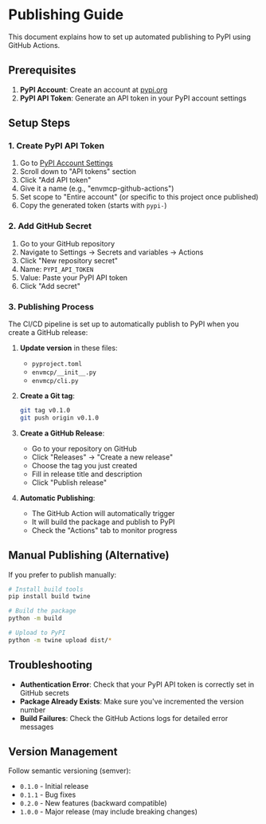 # Publishing Guide

This document explains how to set up automated publishing to PyPI using GitHub Actions.

## Prerequisites

1. **PyPI Account**: Create an account at [pypi.org](https://pypi.org)
2. **PyPI API Token**: Generate an API token in your PyPI account settings

## Setup Steps

### 1. Create PyPI API Token

1. Go to [PyPI Account Settings](https://pypi.org/manage/account/)
2. Scroll down to "API tokens" section
3. Click "Add API token"
4. Give it a name (e.g., "envmcp-github-actions")
5. Set scope to "Entire account" (or specific to this project once published)
6. Copy the generated token (starts with `pypi-`)

### 2. Add GitHub Secret

1. Go to your GitHub repository
2. Navigate to Settings → Secrets and variables → Actions
3. Click "New repository secret"
4. Name: `PYPI_API_TOKEN`
5. Value: Paste your PyPI API token
6. Click "Add secret"

### 3. Publishing Process

The CI/CD pipeline is set up to automatically publish to PyPI when you create a GitHub release:

1. **Update version** in these files:
   - `pyproject.toml`
   - `envmcp/__init__.py`
   - `envmcp/cli.py`

2. **Create a Git tag**:
   ```bash
   git tag v0.1.0
   git push origin v0.1.0
   ```

3. **Create a GitHub Release**:
   - Go to your repository on GitHub
   - Click "Releases" → "Create a new release"
   - Choose the tag you just created
   - Fill in release title and description
   - Click "Publish release"

4. **Automatic Publishing**:
   - The GitHub Action will automatically trigger
   - It will build the package and publish to PyPI
   - Check the "Actions" tab to monitor progress

## Manual Publishing (Alternative)

If you prefer to publish manually:

```bash
# Install build tools
pip install build twine

# Build the package
python -m build

# Upload to PyPI
python -m twine upload dist/*
```

## Troubleshooting

- **Authentication Error**: Check that your PyPI API token is correctly set in GitHub secrets
- **Package Already Exists**: Make sure you've incremented the version number
- **Build Failures**: Check the GitHub Actions logs for detailed error messages

## Version Management

Follow semantic versioning (semver):
- `0.1.0` - Initial release
- `0.1.1` - Bug fixes
- `0.2.0` - New features (backward compatible)
- `1.0.0` - Major release (may include breaking changes) 
